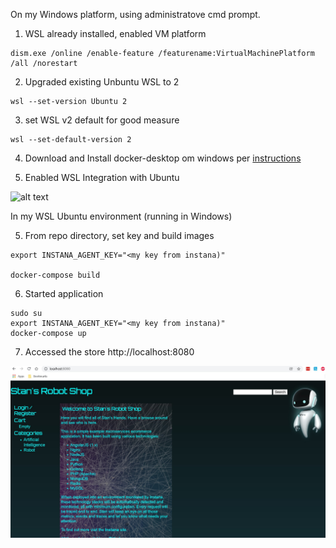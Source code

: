 On my Windows platform, using administratove cmd prompt.

1. WSL already installed, enabled VM platform 
```shell
dism.exe /online /enable-feature /featurename:VirtualMachinePlatform /all /norestart
```

2. Upgraded existing Unbuntu WSL to 2
```shell
wsl --set-version Ubuntu 2
```

3. set WSL v2 default for good measure

```shell
wsl --set-default-version 2

```

4. Download and Install docker-desktop om windows per [instructions](https://docs.docker.com/desktop/windows/install/)


5. Enabled WSL Integration with Ubuntu

![alt text](Images/WSL.png "Enable WSL")

In my WSL Ubuntu environment (running in Windows)

5. From repo directory, set key and build images

```shell
export INSTANA_AGENT_KEY="<my key from instana)"

docker-compose build

```

6. Started application
```shell
sudo su
export INSTANA_AGENT_KEY="<my key from instana)"
docker-compose up

```

7. Accessed the store http://localhost:8080

![alt text](Images/home.jpg "The home page")

